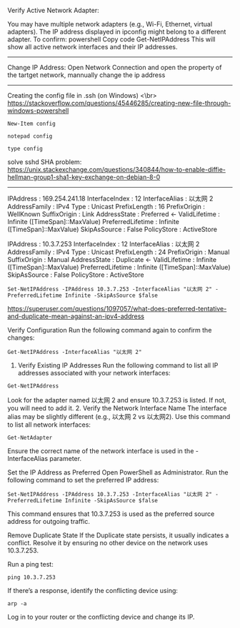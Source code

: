 Verify Active Network Adapter:

You may have multiple network adapters (e.g., Wi-Fi, Ethernet, virtual adapters). The IP address displayed in ipconfig might belong to a different adapter.
To confirm:
powershell
Copy code
Get-NetIPAddress
This will show all active network interfaces and their IP addresses.


--------

Change IP Address:
Open Network Connection and open the property of the tartget network, mannually change the ip address


--------

Creating the config file in .ssh (on Windows) <\br>
https://stackoverflow.com/questions/45446285/creating-new-file-through-windows-powershell
```
New-Item config

notepad config

type config
```


solve sshd SHA problem:
https://unix.stackexchange.com/questions/340844/how-to-enable-diffie-hellman-group1-sha1-key-exchange-on-debian-8-0


--------


IPAddress         : 169.254.241.18
InterfaceIndex    : 12
InterfaceAlias    : 以太网 2
AddressFamily     : IPv4
Type              : Unicast
PrefixLength      : 16
PrefixOrigin      : WellKnown
SuffixOrigin      : Link
AddressState      : Preferred  <-
ValidLifetime     : Infinite ([TimeSpan]::MaxValue)
PreferredLifetime : Infinite ([TimeSpan]::MaxValue)
SkipAsSource      : False
PolicyStore       : ActiveStore

IPAddress         : 10.3.7.253
InterfaceIndex    : 12
InterfaceAlias    : 以太网 2
AddressFamily     : IPv4
Type              : Unicast
PrefixLength      : 24
PrefixOrigin      : Manual
SuffixOrigin      : Manual
AddressState      : Duplicate  <-
ValidLifetime     : Infinite ([TimeSpan]::MaxValue)
PreferredLifetime : Infinite ([TimeSpan]::MaxValue)
SkipAsSource      : False
PolicyStore       : ActiveStore

```
Set-NetIPAddress -IPAddress 10.3.7.253 -InterfaceAlias "以太网 2" -PreferredLifetime Infinite -SkipAsSource $false
```

https://superuser.com/questions/1097057/what-does-preferred-tentative-and-duplicate-mean-against-an-ipv4-address


Verify Configuration
Run the following command again to confirm the changes:
```
Get-NetIPAddress -InterfaceAlias "以太网 2"
```


1. Verify Existing IP Addresses
Run the following command to list all IP addresses associated with your network interfaces:

```
Get-NetIPAddress
```
Look for the adapter named 以太网 2 and ensure 10.3.7.253 is listed. If not, you will need to add it.
2. Verify the Network Interface Name
The interface alias may be slightly different (e.g., 以太网 2 vs 以太网2). Use this command to list all network interfaces:

```
Get-NetAdapter
```
Ensure the correct name of the network interface is used in the -InterfaceAlias parameter.


Set the IP Address as Preferred
Open PowerShell as Administrator.
Run the following command to set the preferred IP address:
```
Set-NetIPAddress -IPAddress 10.3.7.253 -InterfaceAlias "以太网 2" -PreferredLifetime Infinite -SkipAsSource $false
```
This command ensures that 10.3.7.253 is used as the preferred source address for outgoing traffic.



Remove Duplicate State
If the Duplicate state persists, it usually indicates a conflict. Resolve it by ensuring no other device on the network uses 10.3.7.253.

Run a ping test:
```
ping 10.3.7.253
```
If there’s a response, identify the conflicting device using:
```
arp -a
```
Log in to your router or the conflicting device and change its IP.
